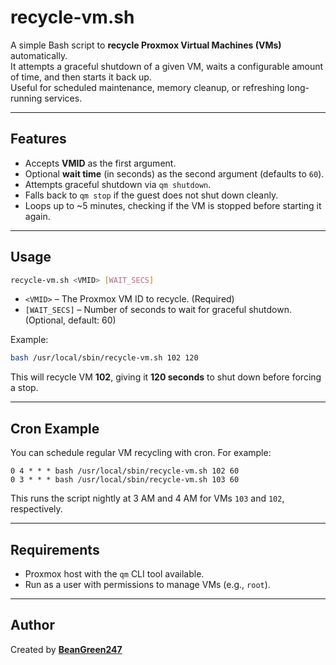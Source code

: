 # recycle-vm.sh

A simple Bash script to **recycle Proxmox Virtual Machines (VMs)** automatically.  
It attempts a graceful shutdown of a given VM, waits a configurable amount of time, and then starts it back up.  
Useful for scheduled maintenance, memory cleanup, or refreshing long-running services.  

---

## Features
- Accepts **VMID** as the first argument.  
- Optional **wait time** (in seconds) as the second argument (defaults to `60`).  
- Attempts graceful shutdown via `qm shutdown`.  
- Falls back to `qm stop` if the guest does not shut down cleanly.  
- Loops up to ~5 minutes, checking if the VM is stopped before starting it again.  

---

## Usage
```bash
recycle-vm.sh <VMID> [WAIT_SECS]
````

* `<VMID>` – The Proxmox VM ID to recycle. (Required)
* `[WAIT_SECS]` – Number of seconds to wait for graceful shutdown. (Optional, default: 60)

Example:

```bash
bash /usr/local/sbin/recycle-vm.sh 102 120
```

This will recycle VM **102**, giving it **120 seconds** to shut down before forcing a stop.

---

## Cron Example

You can schedule regular VM recycling with cron. For example:

```cron
0 4 * * * bash /usr/local/sbin/recycle-vm.sh 102 60
0 3 * * * bash /usr/local/sbin/recycle-vm.sh 103 60
```

This runs the script nightly at 3 AM and 4 AM for VMs `103` and `102`, respectively.

---

## Requirements

* Proxmox host with the `qm` CLI tool available.
* Run as a user with permissions to manage VMs (e.g., `root`).

---

## Author

Created by [**BeanGreen247**](https://github.com/BeanGreen247)
